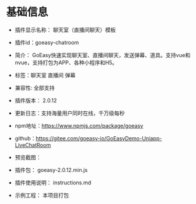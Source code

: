 # 基础信息
* 插件显示名称： 聊天室（直播间聊天）模板

* 插件id：goeasy-chatroom

* 简介： GoEasy快速实现聊天室、直播间聊天，发送弹幕、道具。支持vue和nvue，支持打包为APP、各种小程序和H5。


* 标签：聊天室 直播间 弹幕

* 兼容性: 全部支持

* 插件版本： 2.0.12

* 更新日志：支持海量用户同时在线，千万级每秒


* npm地址：https://www.npmjs.com/package/goeasy

* github：https://gitee.com/goeasy-io/GoEasyDemo-Uniapp-LiveChatRoom


* 预览截图：

* 插件包： goeasy-2.0.12.min.js

* 插件使用说明：  instructions.md

* 示例工程： 本项目打包
